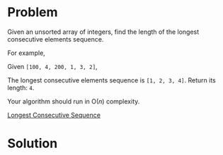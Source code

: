
# Problem

Given an unsorted array of integers, find the length of the longest
consecutive elements sequence.

For example,

Given `[100, 4, 200, 1, 3, 2]`,

The longest consecutive elements sequence is `[1, 2, 3, 4]`. Return its
length: `4`.

Your algorithm should run in O(_n_) complexity.



[Longest Consecutive Sequence](https://leetcode.com/problems/longest-consecutive-sequence)

# Solution



